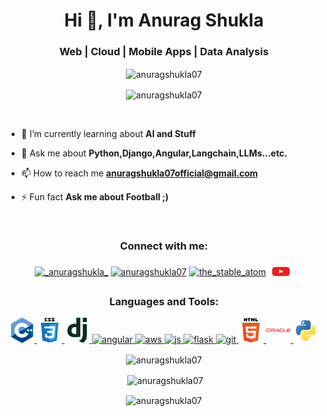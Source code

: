 <h1 align="center">Hi 👋, I'm Anurag Shukla</h1>
<h3 align="center">Web | Cloud | Mobile Apps | Data Analysis</h3>

<p align="center"> <img src="https://komarev.com/ghpvc/?username=anuragshukla07&label=Profile%20views&color=0e75b6&style=flat" alt="anuragshukla07" align='center'/> </p>

<p align="center"><img align="center" src="https://github-profile-trophy.vercel.app/?username=anuragshukla07&theme=onedark" alt="anuragshukla07" /></a> </p>

<br />

<p align="center">

<!-- 🔭 I’m currently working on **Travel-Website** -->

- 🌱 I’m currently learning about **AI and Stuff**

- 💬 Ask me about **Python,Django,Angular,Langchain,LLMs...etc.**

- 📫 How to reach me **anuragshukla07official@gmail.com**

- ⚡ Fun fact **Ask me about Football ;)**
  
 </p>
 
<br /> 

<!-- [![Anurag Shukla](https://activity-graph.herokuapp.com/graph?username=anuragshukla07&theme=react-dark)]() -->


<h3 align="center">Connect with me:</h3>
<p align="center">
<a href="https://twitter.com/_anuragshukla_" target="blank"><img align="center" src="https://raw.githubusercontent.com/rahuldkjain/github-profile-readme-generator/master/src/images/icons/Social/twitter.svg" alt="_anuragshukla_" height="30" width="40" /></a>
<a href="https://linkedin.com/in/anuragshukla07" target="blank"><img align="center" src="https://raw.githubusercontent.com/rahuldkjain/github-profile-readme-generator/master/src/images/icons/Social/linked-in-alt.svg" alt="anuragshukla07" height="30" width="40" /></a>
<a href="https://instagram.com/the_stable_atom" target="blank"><img align="center" src="https://raw.githubusercontent.com/rahuldkjain/github-profile-readme-generator/master/src/images/icons/Social/instagram.svg" alt="the_stable_atom" height="30" width="40" /></a>
<a href="https://www.youtube.com/channel/UCnTdHDEMpz6z796x9zBHrTg" target="blank"><img align="center" src="https://github.com/edent/SuperTinyIcons/blob/master/images/svg/youtube.svg" alt="anuragshukla07" height="30" width="40" /></a>
</p>

<h3 align="center">Languages and Tools:</h3>
<p align="center"> <a href="https://www.w3schools.com/cpp/" target="_blank"> <img src="https://raw.githubusercontent.com/devicons/devicon/master/icons/cplusplus/cplusplus-original.svg" alt="cplusplus" width="40" height="40"/> </a> <a href="https://www.w3schools.com/css/" target="_blank"> <img src="https://raw.githubusercontent.com/devicons/devicon/master/icons/css3/css3-original-wordmark.svg" alt="css3" width="40" height="40"/> </a> <a href="https://www.djangoproject.com/" target="_blank"> <img src="https://github.com/devicons/devicon/blob/master/icons/django/django-plain.svg" alt="django" width="40" height="40"/> </a>
  <a href="https://www.angular.dev/" target="_blank"> <img src="https://github.com/rahuldkjain/github-profile-readme-generator/blob/master/src/images/icons/FrontendDevelopment/angularjs.svg" alt="angular" width="40" height="40"/> </a>
  <a href="https://aws.amazon.com/" target="_blank"> <img src="https://github.com/rahuldkjain/github-profile-readme-generator/blob/master/src/images/icons/Devops/aws.svg" alt="aws" width="40" height="40"/> </a>
  <a href="https://developer.mozilla.org/en-US/docs/Web/JavaScript" target="_blank"> <img src="https://github.com/rahuldkjain/github-profile-readme-generator/blob/master/src/images/icons/ProgrammingLanguages/javascript.svg" alt="js" width="40" height="40"/> </a>
  <a href="https://flask.palletsprojects.com/" target="_blank"> <img src="https://www.vectorlogo.zone/logos/pocoo_flask/pocoo_flask-icon.svg" alt="flask" width="40" height="40"/> </a> <a href="https://git-scm.com/" target="_blank"> <img src="https://www.vectorlogo.zone/logos/git-scm/git-scm-icon.svg" alt="git" width="40" height="40"/> </a> <a href="https://www.w3.org/html/" target="_blank"> <img src="https://raw.githubusercontent.com/devicons/devicon/master/icons/html5/html5-original-wordmark.svg" alt="html5" width="40" height="40"/> </a> <a href="https://www.oracle.com/" target="_blank"> <img src="https://raw.githubusercontent.com/devicons/devicon/master/icons/oracle/oracle-original.svg" alt="oracle" width="40" height="40"/> </a> <a href="https://www.python.org" target="_blank"> <img src="https://raw.githubusercontent.com/devicons/devicon/master/icons/python/python-original.svg" alt="python" width="40" height="40"/> </a> </p>

<p align="center"><img align="center" src="https://github-readme-stats-sigma-five.vercel.app/api/top-langs?username=anuragshukla07&show_icons=true&locale=en&layout=compact&theme=react" alt="anuragshukla07" /></p>

<p align="center">&nbsp;<img align="center" src="https://github-readme-stats-sigma-five.vercel.app/api?username=anuragshukla07&show_icons=true&locale=en&theme=react" alt="anuragshukla07" /></p>

<p align="center"><img align="center" src="https://github-readme-streak-stats.herokuapp.com/?user=anuragshukla07&theme=react" alt="anuragshukla07" /></p>
